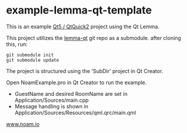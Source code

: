 example-lemma-qt-template
=========================

This is an example [Qt5 / QtQuick2](http://qt-project.org/) project using the Qt Lemma.

This project utilizes the [lemma-qt](https://github.com/noam-io/lemma-qt) git repo as a submodule.
after cloning this, run:

`git submodule init`  
`git submodule update`  

The project is structured using the 'SubDir' project in Qt Creator.

Open NoamExample.pro in Qt Creator to run the example.

* GuestName and desired RoomName are set in Application/Sources/main.cpp
* Message handling is shown in Application/Sources/Resources/qml.qrc/main.qml

www.noam.io
